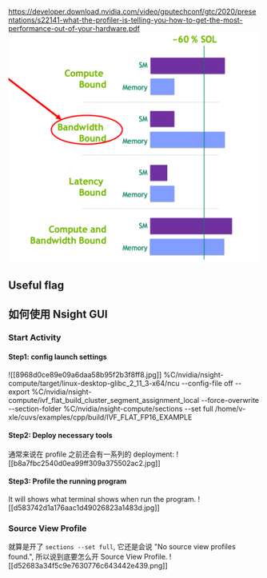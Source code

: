 https://developer.download.nvidia.com/video/gputechconf/gtc/2020/presentations/s22141-what-the-profiler-is-telling-you-how-to-get-the-most-performance-out-of-your-hardware.pdf
![](../../../accessories/Pasted%20image%2020250320193335.png)
## Useful flag

## 如何使用 Nsight GUI

### Start Activity
#### Step1: config launch settings
![[8968d0ce89e09a6daa58b95f2b3f8ff8.jpg]]
%C/nvidia/nsight-compute/target/linux-desktop-glibc_2_11_3-x64/ncu --config-file off --export %C/nvidia/nsight-compute/ivf_flat_build_cluster_segment_assignment_local --force-overwrite --section-folder %C/nvidia/nsight-compute/sections --set full /home/v-xle/cuvs/examples/cpp/build/IVF_FLAT_FP16_EXAMPLE
#### Step2: Deploy necessary tools
通常来说在 profile 之前还会有一系列的 deployment:
![[b8a7fbc2540d0ea99ff309a375502ac2.jpg]]
#### Step3: Profile the running program
It will shows what terminal shows when run the program. 
![[d583742d1a176aac1d49026823a1483d.jpg]]
### Source View Profile
就算是开了 `sections --set full`, 它还是会说 "No source view profiles found.", 所以说到底要怎么开 Source View Profile.
![[d52683a34f5c9e7630776c643442e439.png]]

